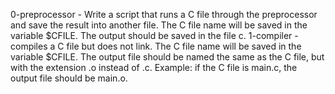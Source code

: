 0-preprocessor - Write a script that runs a C file through the preprocessor and save the result into another file. The C file name will be saved in the variable $CFILE. The output should be saved in the file c.
1-compiler - compiles a C file but does not link. The C file name will be saved in the variable $CFILE. The output file should be named the same as the C file, but with the extension .o instead of .c. Example: if the C file is main.c, the output file should be main.o.

